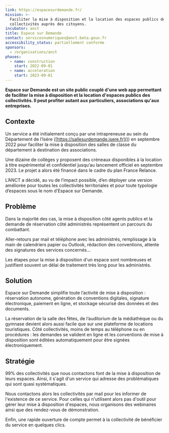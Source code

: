 ```yaml
---
link: https://espacesurdemande.fr/
mission: >-
  Faciliter la mise à disposition et la location des espaces publics des
  collectivités auprès des citoyens.
incubator: anct
title: Espace sur Demande
contact: servicesnumeriques@anct.beta.gouv.fr
accessibility_status: partiellement conforme
sponsors:
  - /organisations/anct
phases:
  - name: construction
    start: 2022-09-01
  - name: acceleration
    start: 2023-09-01
---
```

**Espace sur Demande est un site public couplé d'une web app permettant de faciliter la mise à disposition et la location d'espaces publics des collectivités. Il peut profiter autant aux particuliers, associations qu'aux entreprises.**

## Contexte

Un service a été initialement conçu par une intrapreneuse au sein du Département de l’Isère ([https://sallesurdemande.isere.fr]()) en septembre 2022 pour faciliter la mise à disposition des salles de classe du département à destination des associations. 

Une dizaine de collèges y proposent des créneaux disponibles à la location à titre expérimental et confidentiel jusqu’au lancement officiel en septembre 2023. Le projet a alors été financé dans le cadre du plan France Relance. 

L’ANCT a décidé, au vu de l’impact possible, d’en déployer une version améliorée pour toutes les collectivités territoriales et pour toute typologie d’espaces sous le nom d’Espace sur Demande.

## Problème

Dans la majorité des cas, la mise à disposition côté agents publics et la demande de réservation côté administrés représentent un parcours du combattant.

Aller-retours par mail et téléphone avec les administrés, remplissage à la main de calendriers papier ou Outlook, rédaction des conventions, attente des signatures des services concernés… 

Les étapes pour la mise à disposition d'un espace sont nombreuses et justifient souvent un délai de traitement très long pour les administrés.

## Solution

Espace sur Demande simplifie toute l’activité de mise à disposition : réservation autonome, génération de conventions digitales, signature électronique, paiement en ligne, et stockage sécurisé des données et des documents.

La réservation de la salle des fêtes, de l’auditorium de la médiathèque ou du gymnase devient alors aussi facile que sur une plateforme de locations touristiques. Côté collectivités, moins de temps au téléphone ou en procédures : les demandes se valident en ligne et les conventions de mise à disposition sont  éditées automatiquement pour être signées électroniquement. 

## Stratégie

99% des collectivités que nous contactons font de la mise à disposition de leurs espaces. Ainsi, il s'agit d'un service qui adresse des problématiques qui sont quasi systématiques. 

Nous contactons alors les collectivités par mail pour les informer de l'existence de ce service.
Pour celles qui n'utilisent alors pas d'outil pour gérer leur mise à disposition d'espaces, nous organisons des webinaires ainsi que des rendez-vous de démonstration.

Enfin, une rapide ouverture de compte permet à la collectivité de bénéficier du service en quelques clics.